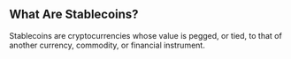 ## What Are Stablecoins? 

Stablecoins are cryptocurrencies whose value is pegged, or tied, to that of another currency, commodity, or financial instrument.